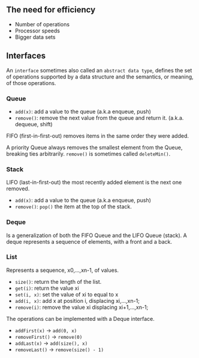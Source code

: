 
## The need for efficiency

* Number of operations
* Processor speeds
* Bigger data sets

## Interfaces

An `interface` sometimes also called an `abstract data type`, defines the
set of operations supported by a data structure and the semantics,
or meaning, of those operations.

### Queue

* `add(x)`: add a value to the queue (a.k.a enqueue, push)
* `remove()`: remove the next value from the queue and return it. (a.k.a. dequeue, shift)

FIFO (first-in-first-out) removes items in the same order they were added.

A priority Queue always removes the smallest element from the Queue, breaking ties arbitrarily.
`remove()` is sometimes called `deleteMin()`.

### Stack

LIFO (last-in-first-out) the most recently added element is the next one removed.

* `add(x)`: add a value to the queue (a.k.a enqueue, push)
* `remove()`: `pop()` the item at the top of the stack.

### Deque

Is a generalization of both the FIFO Queue and the LIFO Queue (stack).
A deque represents a sequence of elements, with a front and a back.

### List

Represents a sequence, x0,...,xn-1, of values.

* `size()`: return the length of the list.
* `get(i)`: return the value xi
* `set(i, x)`: set the value of xi to equal to x
* `add(i, x)`: add x at position i, displacing xi,...,xn-1;
* `remove(i)`: remove the value xi displacing xi+1,...,xn-1;

The operations can be implemented with a Deque interface.

* `addFirst(x)` -> `add(0, x)`
* `removeFirst()` -> `remove(0)`
* `addLast(x)` -> `add(size(), x)`
* `removeLast()` -> `remove(size() - 1)`
